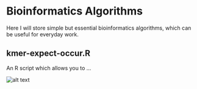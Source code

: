 # Bioinformatics Algorithms

Here I will store simple but essential bioinformatics algorithms, which can be useful for everyday work.

## kmer-expect-occur.R

An R script which allows you to ...

![alt text](https://raw.github.com/wikiselev/bioinformatics-algorithms/master/figures/kmer-expect-occur.png)
